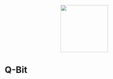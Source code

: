 <p align="center">
  <a href="https://github.com/dxvil-exe/Q-Bit">
    <img src="https://github.com/dxvil-exe/Q-Bit/blob/master/api/assets/images/qbit_trans_blue.png" width="150px" height="150px" align="center">
  </a>
</p>
<h1>Q-Bit</h1>
